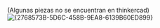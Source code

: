 (Algunas piezas no se encuentran en thinkercad)
![{2768573B-5D6C-458B-9EA8-6139B60ED899}](https://github.com/user-attachments/assets/fc0bf31b-c07f-4268-88a0-d9c8ed3ca3ad)

